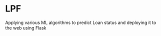 # LPF
Applying various ML algorithms to predict Loan status and deploying it to the web using Flask
